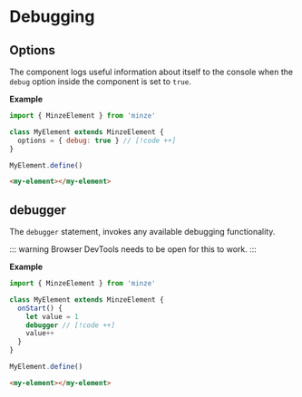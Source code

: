 # Debugging

## Options

The component logs useful information about itself to the console when the `debug` option inside the component is set to `true`.

**Example**

```js
import { MinzeElement } from 'minze'

class MyElement extends MinzeElement {
  options = { debug: true } // [!code ++]
}

MyElement.define()
```

```html
<my-element></my-element>
```

## debugger

The `debugger` statement, invokes any available debugging functionality.

::: warning
Browser DevTools needs to be open for this to work.
:::

**Example**

```js
import { MinzeElement } from 'minze'

class MyElement extends MinzeElement {
  onStart() {
    let value = 1
    debugger // [!code ++]
    value++
  }
}

MyElement.define()
```

```html
<my-element></my-element>
```
